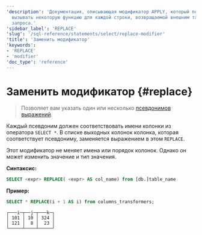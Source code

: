 ```yaml
---
'description': 'Документация, описывающая модификатор APPLY, который позволяет вам
  вызывать некоторую функцию для каждой строки, возвращаемой внешним табличным выражением
  запроса.'
'sidebar_label': 'REPLACE'
'slug': '/sql-reference/statements/select/replace-modifier'
'title': 'Заменить модификатор'
'keywords':
- 'REPLACE'
- 'modifier'
'doc_type': 'reference'
---
```

# Заменить модификатор {#replace}

> Позволяет вам указать один или несколько [псевдонимов выражений](/sql-reference/syntax#expression-aliases). 

Каждый псевдоним должен соответствовать имени колонки из оператора `SELECT *`. В списке выходных колонок колонка, которая соответствует псевдониму, заменяется выражением в этом `REPLACE`.

Этот модификатор не меняет имена или порядок колонок. Однако он может изменить значение и тип значения.

**Синтаксис:**

```sql
SELECT <expr> REPLACE( <expr> AS col_name) from [db.]table_name
```

**Пример:**

```sql
SELECT * REPLACE(i + 1 AS i) from columns_transformers;
```

```response
┌───i─┬──j─┬───k─┐
│ 101 │ 10 │ 324 │
│ 121 │  8 │  23 │
└─────┴────┴─────┘
```